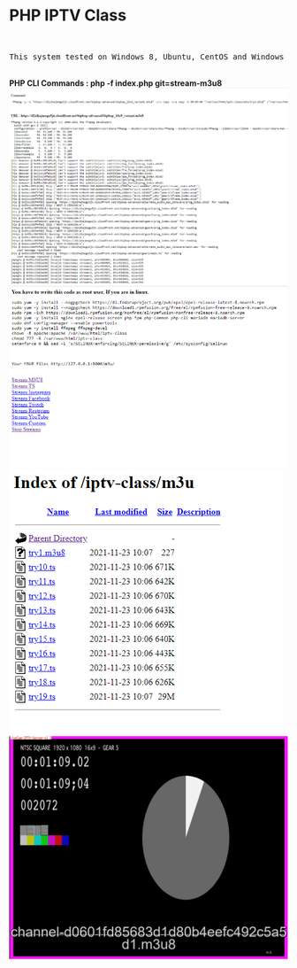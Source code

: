 <h1>PHP IPTV Class</h1>
</br>
<pre>
This system tested on Windows 8, Ubuntu, CentOS and Windows Server 2012
</pre>
</br>
<b>PHP CLI Commands : php -f index.php git=stream-m3u8</b>
<img src="img/1.png"></br>
<img src="img/2.png"></br>
<img src="img/3.png"></br>
<img src="img/iptv.png"></br>
